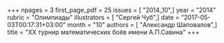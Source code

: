 +++
npages = 3
first_page_pdf = 25
issues = [ "2014_10",]
year = "2014"
rubric = "Олимпиады"
illustrators = [ "Сергей Чуб",]
date = "2017-05-03T00:17:31+03:00"
month = "10"
authors = [ "Александр Шаповалов",]
title = "XX турнир математических боёв имени А.П.Савина"
+++
